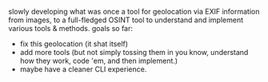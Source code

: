 slowly developing what was once a tool for geolocation via EXIF information from images, to a full-fledged OSINT tool to understand and implement various tools & methods. 
goals so far: 
- fix this geolocation (it shat itself)
- add more tools (but not simply tossing them in you know, understand how they work, code 'em, and then implement.)
- maybe have a cleaner CLI experience.

